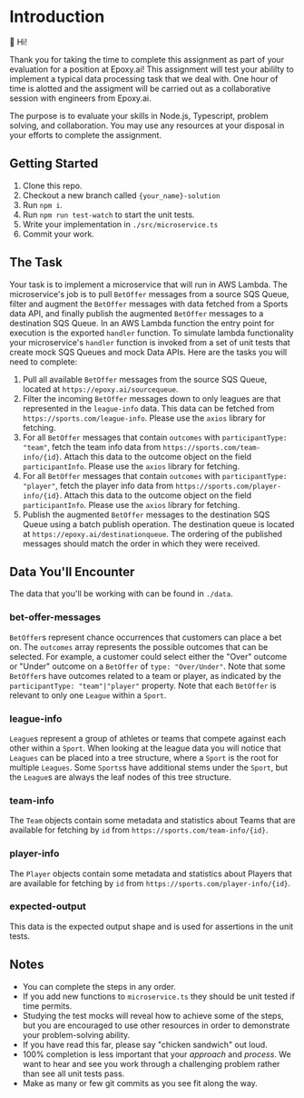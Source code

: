 # Introduction

👋 Hi!

Thank you for taking the time to complete this assignment as part of your evaluation for a position at Epoxy.ai! This assignment will test your abililty to implement a typical data processing task that we deal with. One hour of time is alotted and the assigment will be carried out as a collaborative session with engineers from Epoxy.ai.

The purpose is to evaluate your skills in Node.js, Typescript, problem solving, and collaboration. You may use any resources at your disposal in your efforts to complete the assignment.

## Getting Started

1. Clone this repo.
2. Checkout a new branch called `{your_name}-solution`
3. Run `npm i`.
4. Run `npm run test-watch` to start the unit tests.
5. Write your implementation in `./src/microservice.ts`
6. Commit your work.

## The Task

Your task is to implement a microservice that will run in AWS Lambda. The microservice's job is to pull `BetOffer` messages from a source SQS Queue, filter and augment the `BetOffer` messages with data fetched from a Sports data API, and finally publish the augmented `BetOffer` messages to a destination SQS Queue. In an AWS Lambda function the entry point for execution is the exported `handler` function. To simulate lambda functionality your microservice's `handler` function is invoked from a set of unit tests that create mock SQS Queues and mock Data APIs. Here are the tasks you will need to complete:

1. Pull all available `BetOffer` messages from the source SQS Queue, located at `https://epoxy.ai/sourcequeue`.
2. Filter the incoming `BetOffer` messages down to only leagues are that represented in the `league-info` data. This data can be fetched from `https://sports.com/league-info`. Please use the `axios` library for fetching.
4. For all `BetOffer` messages that contain `outcomes` with `participantType: "team"`, fetch the team info data from `https://sports.com/team-info/{id}`. Attach this data to the outcome object on the field `participantInfo`. Please use the `axios` library for fetching.
4. For all `BetOffer` messages that contain `outcomes` with `participantType: "player"`, fetch the player info data from `https://sports.com/player-info/{id}`. Attach this data to the outcome object on the field `participantInfo`. Please use the `axios` library for fetching.
5. Publish the augmented `BetOffer` messages to the destination SQS Queue using a batch publish operation. The destination queue is located at `https://epoxy.ai/destinationqueue`. The ordering of the published messages should match the order in which they were received.

## Data You'll Encounter

The data that you'll be working with can be found in `./data`.

### bet-offer-messages

`BetOffer`s represent chance occurrences that customers can place a bet on. The `outcomes` array represents the possible outcomes that can be selected. For example, a customer could select either the "Over" outcome or "Under" outcome on a `BetOffer` of `type: "Over/Under"`. Note that some `BetOffer`s have outcomes related to a team or player, as indicated by the `participantType: "team"|"player"` property. Note that each `BetOffer` is relevant to only one `League` within a `Sport`.

### league-info

`League`s represent a group of athletes or teams that compete against each other within a `Sport`. When looking at the league data you will notice that `Leagues` can be placed into a tree structure, where a `Sport` is the root for multiple `Leagues`. Some `Sports`s have additional stems under the `Sport`, but the `League`s are always the leaf nodes of this tree structure.

### team-info

The `Team` objects contain some metadata and statistics about Teams that are available for fetching by `id` from `https://sports.com/team-info/{id}`.

### player-info

The `Player` objects contain some metadata and statistics about Players that are available for fetching by `id` from `https://sports.com/player-info/{id}`.

### expected-output

This data is the expected output shape and is used for assertions in the unit tests.

## Notes

* You can complete the steps in any order.
* If you add new functions to `microservice.ts` they should be unit tested if time permits.
* Studying the test mocks will reveal how to achieve some of the steps, but you are encouraged to use other resources in order to demonstrate your problem-solving ability.
* If you have read this far, please say "chicken sandwich" out loud.
* 100% completion is less important that your _approach_ and _process_. We want to hear and see you work through a challenging problem rather than see all unit tests pass.
* Make as many or few git commits as you see fit along the way.
